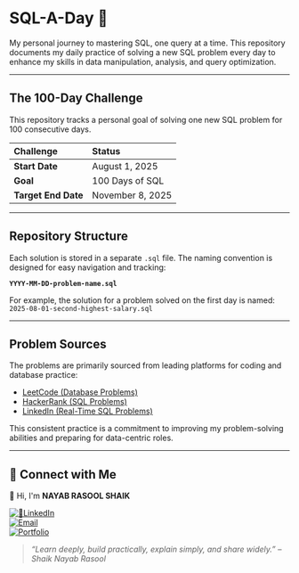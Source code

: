 # SQL-A-Day 🚀
 
My personal journey to mastering SQL, one query at a time. This repository documents my daily practice of solving a new SQL problem every day to enhance my skills in data manipulation, analysis, and query optimization.

--- 

## The 100-Day Challenge

This repository tracks a personal goal of solving one new SQL problem for 100 consecutive days.

| Challenge | Status |
| :--- | :--- | 
| **Start Date** | August 1, 2025 |
| **Goal** | 100 Days of SQL |
| **Target End Date** | November 8, 2025 |

---

## Repository Structure

Each solution is stored in a separate `.sql` file. The naming convention is designed for easy navigation and tracking:

**`YYYY-MM-DD-problem-name.sql`**

For example, the solution for a problem solved on the first day is named:
`2025-08-01-second-highest-salary.sql `

---

## Problem Sources

The problems are primarily sourced from leading platforms for coding and database practice:

- [LeetCode (Database Problems)](https://leetcode.com/problemset/database/)
- [HackerRank (SQL Problems)](https://www.hackerrank.com/domains/sql/)
- [LinkedIn (Real-Time SQL Problems)](https://www.linkedin.com/in/nayabrasool-shaik/)

This consistent practice is a commitment to improving my problem-solving abilities and preparing for data-centric roles.

---

## 🔗 Connect with Me
👋 Hi, I'm **NAYAB RASOOL SHAIK**

[![🔗LinkedIn](https://img.shields.io/badge/LinkedIn-Connect-blue?logo=linkedin)](https://www.linkedin.com/in/nayabrasool-shaik)  
[![Email](https://img.shields.io/badge/Email-Send%20Mail-blue?logo=gmail)](mailto:nayabshaik046@example.com)  
[![Portfolio](https://img.shields.io/badge/Portfolio-Visit-blueviolet?logo=google-chrome)](http://nayabrasool.my.canva.site/)

> _“Learn deeply, build practically, explain simply, and share widely.” – Shaik Nayab Rasool_

